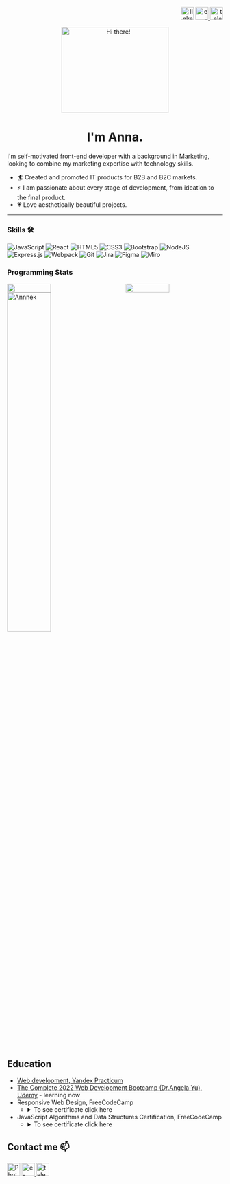 <p align="right">
    <a href="https://www.linkedin.com/in/anna-nekhorosheva/"><img align="" src="https://img.shields.io/badge/linkedin-%230077B5.svg?style=for-the-badge&logo=linkedin&logoColor=white" alt="linkedin" height="30" /></a>
    <a href="mailto:nekhorosheva.ann@gmail.com"> <img align="" src="https://img.shields.io/badge/Gmail-D14836?style=for-the-badge&logo=gmail&logoColor=white" alt="e-mail" height="30"/> </a>
    <a href="https://t.me/Annet_com"> <img align="" src="https://img.shields.io/badge/Telegram-2CA5E0?style=for-the-badge&logo=telegram&logoColor=white" alt="telegram" height="30"/> </a>
</p>
<div align="center">
  <img src="https://media1.giphy.com/media/kFUezYvRCwweoRfc6f/giphy.gif?cid=ecf05e47mol24l2a0s6zx10q9717nnqpkpwfnumxn3l59kxp&rid=giphy.gif&ct=s" alt="Hi there!" width="250" height="200">  
<h1 align="center">I'm Anna.</h1>
</div>

I'm self-motivated front-end developer with a background in Marketing, looking to combine my marketing expertise with technology skills.

- 🏄‍ Created and promoted IT products for B2B and B2C markets.
- ⚡ I am passionate about every stage of development, from ideation to the final product.
- 💗 Love aesthetically beautiful projects.

---

### Skills 🛠️

![JavaScript](https://img.shields.io/badge/javascript-%23323330.svg?style=for-the-badge&logo=javascript&logoColor=%23F7DF1E)
![React](https://img.shields.io/badge/react-%2320232a.svg?style=for-the-badge&logo=react&logoColor=%2361DAFB)
![HTML5](https://img.shields.io/badge/html5-%23E34F26.svg?style=for-the-badge&logo=html5&logoColor=white)
![CSS3](https://img.shields.io/badge/css3-%231572B6.svg?style=for-the-badge&logo=css3&logoColor=white)
![Bootstrap](https://img.shields.io/badge/bootstrap-%23563D7C.svg?style=for-the-badge&logo=bootstrap&logoColor=white)
![NodeJS](https://img.shields.io/badge/node.js-6DA55F?style=for-the-badge&logo=node.js&logoColor=white)
![Express.js](https://img.shields.io/badge/express.js-%23404d59.svg?style=for-the-badge&logo=express&logoColor=%2361DAFB)
![Webpack](https://img.shields.io/badge/webpack-%238DD6F9.svg?style=for-the-badge&logo=webpack&logoColor=black)
![Git](https://img.shields.io/badge/git-%23F05033.svg?style=for-the-badge&logo=git&logoColor=white)
![Jira](https://img.shields.io/badge/jira-%230A0FFF.svg?style=for-the-badge&logo=jira&logoColor=white)
![Figma](https://img.shields.io/badge/figma-%23F24E1E.svg?style=for-the-badge&logo=figma&logoColor=white)
![Miro]('/../images/miro.png')

<!-- ![TypeScript](https://img.shields.io/badge/typescript-%23007ACC.svg?style=for-the-badge&logo=typescript&logoColor=white) -->

### Programming Stats

<div style="display: flex; justify-content: space-between; width: 100%">
  <img width="45%" src="https://github-readme-stats.vercel.app/api/top-langs?username=Annnek&show_icons=true&locale=en&layout=compact">
  <img width="45%" src="https://github-readme-stats.vercel.app/api?username=Annnek&show_icons=true&locale=en">
</div>

<img width="45%" src="https://github-readme-streak-stats.herokuapp.com/?user=Annnek&" alt="Annnek" />

## Education

<ul>
 <li><a href="https://practicum.yandex.ru/web/" target="_blank">Web development, Yandex Practicum</a></li>
 <li><a href="https://www.udemy.com/course/the-complete-web-development-bootcamp/" target="_blank">The Complete 2022 Web Development Bootcamp (Dr.Angela Yu), Udemy</a> - learning now</li>
 <li>Responsive Web Design, FreeCodeCamp
   <ul>
     <li><details><summary>To see certificate click here</summary>
       <a href="https://www.freecodecamp.org/certification/Annnek/responsive-web-design" target="_blank">https://www.freecodecamp.org/certification/Annnek/responsive-web-design</a>
       </details>
     </li>
   </ul> 
 </li>
 <li>JavaScript Algorithms and Data Structures Certification, FreeCodeCamp
   <ul>
     <li><details><summary>To see certificate click here</summary>
         <a href="https://www.freecodecamp.org/certification/Annnek/javascript-algorithms-and-data-structures" target="_blank">https://www.freecodecamp.org/certification/Annnek/javascript-algorithms-and-data-structures</a>
         </details>
     </li>
   </ul> 
 </li>
</ul>          
  
## Contact me 📫
<p align="left">
  <a href="https://www.linkedin.com/in/anna-nekhorosheva/"><img align="" src="https://img.shields.io/badge/linkedin-%230077B5.svg?style=for-the-badge&logo=linkedin&logoColor=white" alt="Photo Anna" height="30" /></a>
  <a href="mailto:nekhorosheva.ann@gmail.com"> <img align="" src="https://img.shields.io/badge/Gmail-D14836?style=for-the-badge&logo=gmail&logoColor=white" alt="e-mail" height="30"/> </a>
  <a href="https://t.me/Annet_com"> <img align="" src="https://img.shields.io/badge/Telegram-2CA5E0?style=for-the-badge&logo=telegram&logoColor=white" alt="telegram" height="30"/> </a>
</p>

<!-- <h3>My projects</h3>

<table border="1">
  <tr>
    <th>Project</th>
    <th width="35%">Preview</th>
  </tr> -->
  <!-- Company's blog -->
  <!-- <tr>
    <td>
      <h3 style="color: blue">Company's blog</h3>
      <p><strong>Tools: Html/CSS, Flexbox, Variables</strong></p>
      <p>Company's blog is designed to attract and retain potential customers. My tasks:</p>
      <ul>
        <li>Development and adaptive layout of the blog user interface;</li>
        <li>Assistance with setting up blog integration with CMS Wordpress;</li>
        <li>Setting animation when hovering over the article image and menu;</li>
        <li>Content management.</li>
      </ul>  
      <p>This is a working project, I haven’t saved the code.</p>
      <p>You can see the result <a href="/images/blog.jpg" target="_blank">here</a> or you can click on the image on the right.</p>        
    </td>
    <td>
      <p>Click preview</p>
      <a href="/images/blog.jpg" target="_blank"><img src ="./images/blog_small.jpg" alt="blog preview"></a>
    </td>
  </tr> -->
  <!-- Feedback form     -->
  <!-- <tr>
    <td>
      <h3 style="color: blue">Feedback form</h3>
      <p><strong>Tools: Html/Css, CSS-Flexbox, CSS-Variables </strong></p>
      <p>Client's personal account: an internal tool for customer retention and growth of loyalty to the company, where clients see how their property is being sold. The feedback form allows the customer to quickly report a problem or thank the company.</p>
      <p>Details of this project can be read <a href="https://vc.ru/tribuna/245607-lichnyy-kabinet-klienta-kak-instrument-prodazh-kakoy-funkcional-rabotaet"> in the article on my blog in VC </a></p>
      <p>My tasks:</p>
      <ul>
        <li>Development and adaptive layout of two html/css blocks - 'Report a problem' and 'Leave feedback';</li>
        <li>Programming open/close modal pop-up;</li>
        <li>Setting up sending the entered data to the mail of the head of the sales and marketing departments;</li>
      </ul>
      <p>The functions of the personal account are available only to the clients of the company.</p>
      <p>You can see the example <a href="https://homeapp.ru/profile/realty/example/view" target="_blank">here</a> or you can click on the image on the right.</p>
    </td>
    <td>
      <p>Click preview</p>
      <a href="https://homeapp.ru/profile/realty/example/view" target="_blank"><img src ="images/user_account_small.jpg" alt="user account preview"></a>
    </td>
  </tr> -->
<!-- E-commerce project -->
  <!-- <tr>
    <td>
      <h3 style="color: blue">E-commerce project</h3>
      <p><strong>Tools: Html/Css, CSS-Flexbox, CSS-Variables, Grids</strong></p>
      <p>Beautiful project for e-commerce. Originally created with Html/CSS</p>
      <p>My project has the following functions: </p>
      <ul>
        <li>One page project with internal navigation;</li>
        <li>Different type of input-data – text, e-mail, number, min-max;</li>
        <li>Dropdown-elements, checkboxes, radio-button;</li>
      </ul>
      <p>You can find the code <a href="https://github.com/Annnek/e-commerce">here</a>.</p> 
      <p>The result is <a href="https://annnek.github.io/e-commerce/">here</a> or you can click on the image on the right./p>
    </td>
    <td>
      <p>Click preview</p>
      <a href="https://annnek.github.io/e-commerce/"><img src ="images/ecommerce_small.jpg" alt="E-commerce preview"></a>
    </td>
  </tr>       -->
<!-- Travel guide -->
  <!-- <tr>
    <td>
      <h3 style="color: blue">Travel guide</h3>
      <p><strong>Tools: Html/Css, Flexbox, Grid, CSS-animation</strong></p>
      <p>Project “Traveling around Russia” is an responsive site for planning trips around Russia with a lot of photos.</p>
      <p>My project has the following functions: </p>
      <ul>
        <li>Layout according to BEM methodology;</li>
        <li>Adaptability at different resolutions - 1280px, 1024px, 768px, 320px, including breakpoints;</li>
        <li>Using grid and flex technologies;</li>
        <li>Pseudo-classes and pseudo-elements, animation to create interactivity;</li>
        <li>Variety of semantics;</li>        
      </ul>
      <p>You can find the code <a href="https://github.com/Annnek/russian-travel" target="_blank">here</a>.</p>
      <p>The result <a href="https://annnek.github.io/russian-travel/" target="_blank">here</a> or you can click on the image on the right.</p> 
    </td>
    <td>
      <p>Click preview</p>
      <a href="https://annnek.github.io/russian-travel/"><img src ="images/travel2_small.jpg" alt="Travel around Russia preview"></a>
    </td>
  </tr> -->
  <!-- How to learn -->
  <!-- <tr>
    <td>
      <h3 style="color: blue">How to learn</h3>   
      <p><strong>Tools: Html/Css, Flexbox, Grid, CSS-animation</strong></p>
      <p>Pet project on the Yandex Practicum course, training different CSS features</p>
      <p>My project has the following functions: </p>
      <ul>
        <li>cross-browser compatibility;</li>
        <li>flexbox and element positioning at XYZ levels;</li>
        <li>animation and transformation on the example of pictures and links;</li>
        <li>use of widgets, iframe;</li>
        <li>Layout according to BEM methodology;</li>        
      </ul>
      <p>You can find the code <a href="https://github.com/Annnek/how-to-learn" target="_blank">here</a>.</p>
      <p>The result <a href="https://annnek.github.io/how-to-learn/" target="_blank">here</a> or you can click on the image on the right.</p>    
    </td>
    <td>
      <p>Click preview</p>
      <a href="https://annnek.github.io/how-to-learn/"><img src ="images/learn_small.jpg" alt="How to learn preview"></a>
    </td>
  </tr> -->
<!-- Change picture     -->
  <!-- <tr>
    <td>
      <h3 style="color: blue">JavaScript: change picture</h3>
      <p><strong>Tools: JavaScript, Html/Css, Flexbox, Grid, Variables </strong></p>
      <p>Pet project - you can select the type of photos by clicking a button.</p>   
      <p>Functions:</p>
      <ul>
        <li>The project is implemented on JS and CSS using Grid Layout technology, pseudo-classes and pseudo-elements;</li>
        <li>Functionality - photo selection by radio button;</li>        
      </ul>
      <p>You can find the code <a href="https://github.com/Annnek/change-picture" target="_blank">here</a>.</p>
      <p>The result <a href="https://annnek.github.io/change-picture/" target="_blank">here</a> or you can click on the image on the right.</p>
    </td>
    <td>
      <p>Click preview</p>
      <a href="https://annnek.github.io/change-picture/" target="_blank"><img src ="images/change-picture_small.jpg" alt="user account preview"></a>
    </td>
  </tr> -->
<!-- Form article     -->
  <!-- <tr>
    <td>
      <h3 style="color: blue">JavaScript: form for adding articles</h3>
      <p><strong>Tools: JavaScript, Html/Css, Flexbox, Variables </strong></p>
      <p>Pet project - a form for publishing articles.</p>   
      <p>Functions:</p>
      <ul>
        <li>The form exits by clicking on the arrow and hides outside the window;</li>
        <li>Setting required input fields;</li>
        <li>Different type of input-data - text, e-mail, number, min-max etc;</li>
        <li>Dropdown-elements, checkboxes, radio-button;</li>
        <li>Submit and reset buttons;</li>        
      </ul>
      <p>You can find the code <a href="https://github.com/Annnek/form_articles" target="_blank">here</a>.</p>
      <p>The result <a href="https://annnek.github.io/form_articles/" target="_blank">here</a> or you can click on the image on the right.</p>
    </td>
    <td>
      <p>Click preview</p>
      <a href="https://annnek.github.io/form_articles/" target="_blank"><img src ="images/form_small.jpg" alt="Preview project form"></a>
    </td>
  </tr> -->

  <!-- <tr>
    <td>
      <h3 style="color: blue">Portfolio</h3>
      <p><strong>Tools: Bootstrap, Html/Css, CSS-Flexbox, CSS-Variables</strong></p>
      <p>All my projects in one place. Originally created with Html/CSS, then modified with Bootstrap</p>
      <p>My project has the following functions:</p>
      <ul>
        <li>One page project with internal navigation;</li>
        <li>Adaptive layout;</li>
        <li>The project block is made with CSS-Flexbox, expands when you click Show all</li>
      </ul>
      <p>You can find the code <a href="https://github.com/Annnek/My-portfolio" target="_blank">here</a>. Deploy is <a href="https://annnek.github.io/My-portfolio/" target="_blank">here</a> or you can click on the image on the right.</p>
    </td>
    <td>
      <p>Click preview</p>
      <a href="https://annnek.github.io/My-portfolio/" target="_blank"><img src ="images/portfolio_small.jpg" alt="Preview my portfolio"></a>
    </td>
  </tr>      
  <tr>
    <td>
      <h3 style="color: blue">Codewars tasks</h3>
      <p><strong>Tools: Java Script</strong></p>
      <p><img title="codewars" src="https://img.shields.io/badge/Codewars-B1361E?style=for-the-badge&logo=codewars&logoColor=grey" alt="codewars" height="20">  Codewars exercises</p>          
    </td>
    <td>
      <details><summary>Statistic is here</summary>
        <p><a href="https://www.codewars.com/users/Annnek/stats?target=_blank">
          <img src="https://www.codewars.com/users/Annnek/badges/small" alt="codewars"></img></a></p>
      </details>
    </td>
  </tr>
</table> -->
